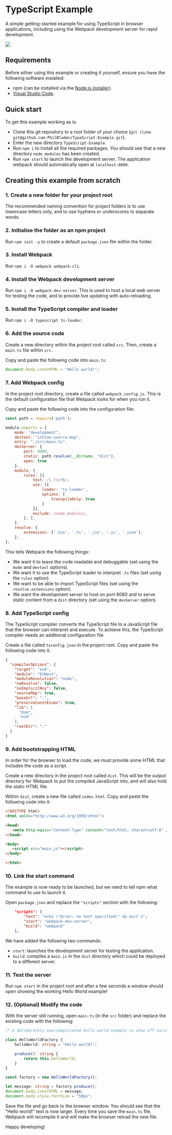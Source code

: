 # TypeScript Example
A simple getting-started example for using TypeScript in browser applications, including using the Webpack development server for rapid development.

![](/docs/HelloWorld.png)

## Requirements
Before either using this example or creating it yourself, ensure you have the following software installed:
 - npm (can be installed via the [Node.js installer](https://nodejs.org/en/download/)).
 - [Visual Studio Code](https://code.visualstudio.com/).

## Quick start
To get this example working as is:
 - Clone this git repository to a root folder of your choice (`git clone git@github.com:PhilBladen/TypeScript-Example.git`).
 - Enter the new directory `TypeScript-Example`.
 - Run `npm i` to install all the required packages. You should see that a new directory `node_modules` has been created.
 - Run `npm start` to launch the development server. The application webpack should automatically open at `localhost:8080`.

## Creating this example from scratch
### 1. Create a new folder for your project root
The recommended naming convention for project folders is to use lowercase letters only, and to use hyphens or underscores to separate words.

### 2. Initialise the folder as an npm project
Run `npm init -y` to create a default `package.json` file within the folder.

### 3. Install Webpack
Run `npm i -D webpack webpack-cli`.

### 4. Install the Webpack development server
Run `npm i -D webpack-dev-server`.
This is used to host a local web server for testing the code, and to provide live updating with auto-reloading.

### 5. Install the TypeScript compiler and loader
Run `npm i -D typescript ts-loader`.

### 6. Add the source code
Create a new directory within the project root called `src`. Then, create a `main.ts` file within `src`.

Copy and paste the following code into `main.ts`:
```typescript
document.body.innerHTML = "Hello world!";
```

### 7. Add Webpack config
In the project root directory, create a file called `webpack.config.js`. This is the default configuration file that Webpack looks for when you run it.

Copy and paste the following code into the configuration file:
```javascript
const path = require('path');

module.exports = {
    mode: "development",
    devtool: "inline-source-map",
    entry: "./src/main.ts",
    devServer: {
        port: 8080,
        static: path.resolve(__dirname, "dist"),
        open: true
    },
    module: {
        rules: [{
            test: /\.tsx?$/,
            use: [{
                loader: 'ts-loader',
                options: {
                    transpileOnly: true
                }
            }],
            exclude: /node_modules/,
        }, ],
    },
    resolve: {
        extensions: ['.tsx', '.ts', '.jsx', '.js', '.json'],
    },
};
```

This tells Webpack the following things:
 - We want it to leave the code readable and debuggable (set using the `mode` and `devtool` options).
 - We want it to use the TypeScript loader to interpret `.ts` files (set using the `rules` option).
 - We want to be able to import TypeScript files (set using the `resolve.extensions` option).
 - We want the development server to host on port 8080 and to serve static content from a `dist` directory (set using the `devServer` option).

 ### 8. Add TypeScript config
The TypeScript compiler converts the TypeScript file to a JavaScript file that the browser can interpret and execute. To achieve this, the TypeScript compiler needs an additional configuration file.

Create a file called `tsconfig.json` in the project root. Copy and paste the following code into it:
```json
{
  "compilerOptions": {
    "target": "es6",
    "module": "ESNext",
    "moduleResolution": "node",
    "noResolve": false,
    "noImplicitAny": false,
    "sourceMap": true,
    "baseUrl": ".",
    "preserveConstEnums": true,
    "lib": [
      "dom",
      "es6"
    ],
    "rootDir": "."
  }
}
```

 ### 9. Add bootstrapping HTML
 In order for the browser to load the code, we must provide some HTML that includes the code as a script.

 Create a new directory in the project root called `dist`. This will be the output directory for Webpack to put the compiled JavaScript into, and will also hold the static HTML file.

 Within `dist`, create a new file called `index.html`. Copy and paste the following code into it:
 ```html
 <!DOCTYPE html>
<html xmlns="http://www.w3.org/1999/xhtml">

<head>
    <meta http-equiv="Content-Type" content="text/html; charset=utf-8" />
</head>

<body>
    <script src="main.js"></script>
</body>

</html>
 ```

### 10. Link the start command
The example is now ready to be launched, but we need to tell npm what command to use to launch it.

Open `package.json` and replace the `"scripts"` section with the following:
```json
    "scripts": {
        "test": "echo \"Error: no test specified\" && exit 1",
        "start": "webpack-dev-server",
        "build": "webpack"
    },
```

We have added the following two commands:
 - `start`: launches the development server for testing the application.
 - `build`: compiles a `main.js` in the `dist` directory which could be deployed to a different server.

### 11. Test the server
Run `npm start` in the project root and after a few seconds a window should open showing the working Hello World example!

### 12. (Optional) Modify the code
With the server still running, open `main.ts` (in the `src` folder) and replace the existing code with the following:
```typescript
/* A deliberately overcomplicated hello world example to show off various uses of types. */

class HelloWorldFactory {
    helloWorld: string = "Hello world!";

    produce(): string {
        return this.helloWorld;
    }
}

const factory = new HelloWorldFactory();

let message: string = factory.produce();
document.body.innerHTML = message;
document.body.style.fontSize = "50px";
```

Save the file and go back to the browser window. You should see that the "Hello world!" text is now larger. Every time you save the `main.ts` file, Webpack will recompile it and will make the browser reload the new file.

Happy developing!